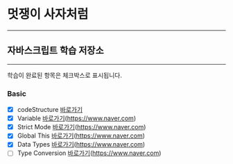 
# 멋쟁이 사자처럼
---
## 자바스크립트 학습 저장소
---

학습이 완료된 항목은 체크박스로 표시됩니다.

### Basic
- [x] codeStructure [바로가기](https://www.naver.com)
- [x] Variable [바로가기]()(https://www.naver.com)
- [x] Strict Mode [바로가기]()(https://www.naver.com)
- [x] Global This [바로가기]()(https://www.naver.com)
- [x] Data Types [바로가기]()(https://www.naver.com)
- [ ] Type Conversion [바로가기]()(https://www.naver.com)